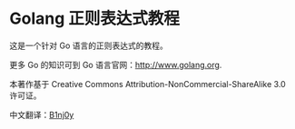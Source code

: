 Golang 正则表达式教程
=====================

这是一个针对 Go 语言的正则表达式的教程。

更多 Go 的知识可到 Go 语言官网：http://www.golang.org.


本著作基于 Creative Commons Attribution-NonCommercial-ShareAlike 3.0 许可证。


中文翻译：[B1nj0y](https://github.com/gingerhot)

